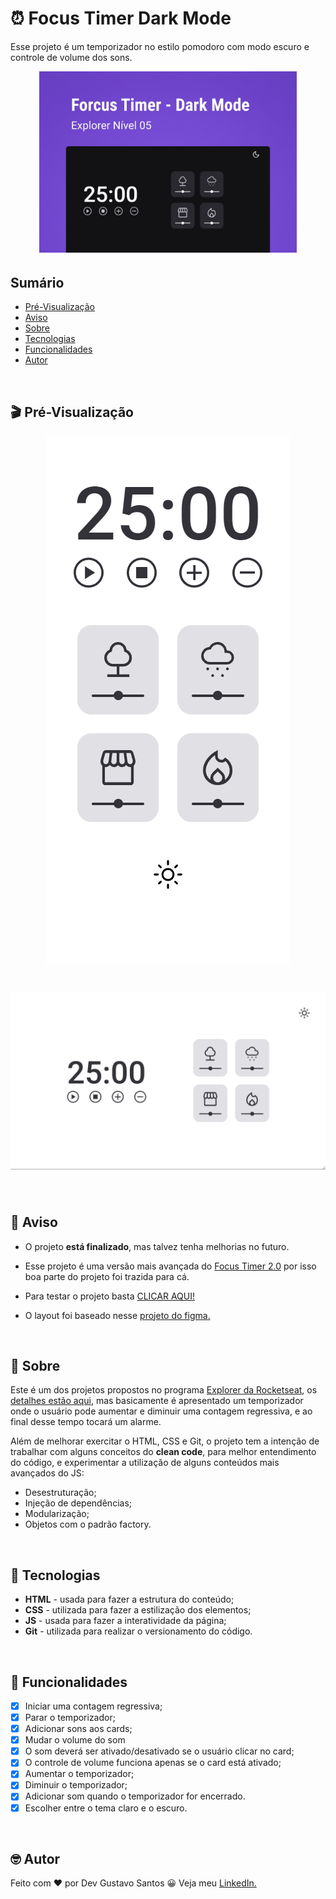 # :alarm_clock: Focus Timer Dark Mode

Esse projeto é um temporizador no estilo pomodoro com modo escuro e controle de volume dos sons.

<h1 align="center" style="max-width: 412px; margin: auto;">
    <img src="./assets/image/cover.jpg" alt="gif da versão mobile">
</h1>

## Sumário

-   [Pré-Visualização](#clapper-pré-visualização)
-   [Aviso](#loudspeaker-aviso)
-   [Sobre](#memo-sobre)
-   [Tecnologias](#floppy_disk-tecnologias)
-   [Funcionalidades](#hammer-funcionalidades)
-   [Autor](#nerd_face-autor)

</br>

## :clapper: Pré-Visualização

<h1 align="center" style="max-width: 412px; margin: auto;">
    <img src="./assets/image/preview/mobile.gif" alt="gif da versão mobile">
</h1>

<h1 align="center">
    <img src="./assets/image/preview/desktop.gif" alt="gif da versão desktop">
</h1>

</br>

## :loudspeaker: Aviso

-   O projeto **está finalizado**, mas talvez tenha melhorias no futuro.

-   Esse projeto é uma versão mais avançada do [Focus Timer 2.0](https://github.com/devgustavosantos/focus-timer-2.0) por isso boa parte do projeto foi trazida para cá.

-   Para testar o projeto basta [CLICAR AQUI!](https://devgustavosantos.github.io/focus-timer-dark-mode/)

-   O layout foi baseado nesse [projeto do figma.](https://www.figma.com/file/nlJJAVuGDc1tnDKqUW4FJA/Stage-05---Dark-Mode-FocusTimer/duplicate)

</br>

## :memo: Sobre

Este é um dos projetos propostos no programa [Explorer da Rocketseat](https://www.rocketseat.com.br/explorer), os [detalhes estão aqui](https://efficient-sloth-d85.notion.site/FocusTimer-Dark-Mode-df7a74c5bcb745a0be5428897eb79b3e), mas basicamente é apresentado um temporizador onde o usuário pode aumentar e diminuir uma contagem regressiva, e ao final desse tempo tocará um alarme.

Além de melhorar exercitar o HTML, CSS e Git, o projeto tem a intenção de trabalhar com alguns conceitos do **clean code**, para melhor entendimento do código, e experimentar a utilização de alguns conteúdos mais avançados do JS:

-   Desestruturação;
-   Injeção de dependências;
-   Modularização;
-   Objetos com o padrão factory.

</br>

## :floppy_disk: Tecnologias

-   **HTML** - usada para fazer a estrutura do conteúdo;
-   **CSS** - utilizada para fazer a estilização dos elementos;
-   **JS** - usada para fazer a interatividade da página;
-   **Git** - utilizada para realizar o versionamento do código.

</br>

## :hammer: Funcionalidades

-   [x] Iniciar uma contagem regressiva;
-   [x] Parar o temporizador;
-   [x] Adicionar sons aos cards;
-   [x] Mudar o volume do som
-   [x] O som deverá ser ativado/desativado se o usuário clicar no card;
-   [x] O controle de volume funciona apenas se o card está ativado;
-   [x] Aumentar o temporizador;
-   [x] Diminuir o temporizador;
-   [x] Adicionar som quando o temporizador for encerrado.
-   [x] Escolher entre o tema claro e o escuro.

</br>

## :nerd_face: Autor

Feito com :heart: por Dev Gustavo Santos :grinning: Veja meu [LinkedIn.](https://www.linkedin.com/in/devgustavosantos/)
